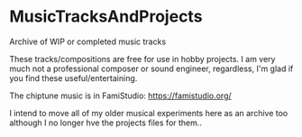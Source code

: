 # MusicTracksAndProjects
Archive of WIP or completed music tracks

These tracks/compositions are free for use in hobby projects. I am very much not a professional composer or sound engineer, regardless, I'm glad if you find these useful/entertaining.

The chiptune music is in FamiStudio: https://famistudio.org/

I intend to move all of my older musical experiments here as an archive too although I no longer hve the projects files for them..
